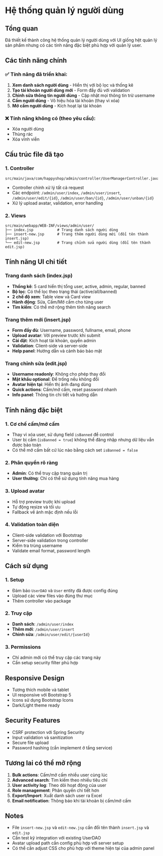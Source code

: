 # Hệ thống quản lý người dùng

## Tổng quan

Đã thiết kế thành công hệ thống quản lý người dùng với UI giống hệt quản lý sản phẩm nhưng có các tính năng đặc biệt phù hợp với quản lý user.

## Các tính năng chính

### ✅ Tính năng đã triển khai:

1. **Xem danh sách người dùng** - Hiển thị với bộ lọc và thống kê
2. **Tạo tài khoản người dùng mới** - Form đầy đủ với validation
3. **Chỉnh sửa thông tin người dùng** - Cập nhật mọi thông tin trừ username
4. **Cấm người dùng** - Vô hiệu hóa tài khoản (thay vì xóa)
5. **Mở cấm người dùng** - Kích hoạt lại tài khoản

### ❌ Tính năng không có (theo yêu cầu):

- Xóa người dùng
- Thùng rác
- Xóa vĩnh viễn

## Cấu trúc file đã tạo

### 1. Controller

```
src/main/java/com/happyshop/admin/controller/UserManagerController.java
```

- Controller chính xử lý tất cả request
- Các endpoint: `/admin/user/index`, `/admin/user/insert`, `/admin/user/edit/{id}`, `/admin/user/ban/{id}`, `/admin/user/unban/{id}`
- Xử lý upload avatar, validation, error handling

### 2. Views

```
src/main/webapp/WEB-INF/views/admin/user/
├── index.jsp           # Trang danh sách người dùng
├── insert-new.jsp      # Trang thêm người dùng mới (đổi tên thành insert.jsp)
└── edit-new.jsp        # Trang chỉnh sửa người dùng (đổi tên thành edit.jsp)
```

## Tính năng UI chi tiết

### Trang danh sách (index.jsp)

- **Thống kê**: 5 card hiển thị tổng user, active, admin, regular, banned
- **Bộ lọc**: Có thể lọc theo trạng thái (active/all/banned)
- **2 chế độ xem**: Table view và Card view
- **Hành động**: Sửa, Cấm/Mở cấm cho từng user
- **Tìm kiếm**: Có thể mở rộng thêm tính năng search

### Trang thêm mới (insert.jsp)

- **Form đầy đủ**: Username, password, fullname, email, phone
- **Upload avatar**: Với preview trước khi submit
- **Cài đặt**: Kích hoạt tài khoản, quyền admin
- **Validation**: Client-side và server-side
- **Help panel**: Hướng dẫn và cảnh báo bảo mật

### Trang chỉnh sửa (edit.jsp)

- **Username readonly**: Không cho phép thay đổi
- **Mật khẩu optional**: Để trống nếu không đổi
- **Avatar hiện tại**: Hiển thị ảnh đang dùng
- **Quick actions**: Cấm/mở cấm, reset password nhanh
- **Info panel**: Thông tin chi tiết và hướng dẫn

## Tính năng đặc biệt

### 1. Cơ chế cấm/mở cấm

- Thay vì xóa user, sử dụng field `isBanned` để control
- User bị cấm (`isBanned = true`) không thể đăng nhập nhưng dữ liệu vẫn được bảo toàn
- Có thể mở cấm bất cứ lúc nào bằng cách set `isBanned = false`

### 2. Phân quyền rõ ràng

- **Admin**: Có thể truy cập trang quản trị
- **User thường**: Chỉ có thể sử dụng tính năng mua hàng

### 3. Upload avatar

- Hỗ trợ preview trước khi upload
- Tự động resize và tối ưu
- Fallback về ảnh mặc định nếu lỗi

### 4. Validation toàn diện

- Client-side validation với Bootstrap
- Server-side validation trong controller
- Kiểm tra trùng username
- Validate email format, password length

## Cách sử dụng

### 1. Setup

- Đảm bảo `UserDAO` và `User` entity đã được config đúng
- Upload các view files vào đúng thư mục
- Thêm controller vào package

### 2. Truy cập

- **Danh sách**: `/admin/user/index`
- **Thêm mới**: `/admin/user/insert`
- **Chỉnh sửa**: `/admin/user/edit/{userId}`

### 3. Permissions

- Chỉ admin mới có thể truy cập các trang này
- Cần setup security filter phù hợp

## Responsive Design

- Tương thích mobile và tablet
- UI responsive với Bootstrap 5
- Icons sử dụng Bootstrap Icons
- Dark/Light theme ready

## Security Features

- CSRF protection với Spring Security
- Input validation và sanitization
- Secure file upload
- Password hashing (cần implement ở tầng service)

## Tương lai có thể mở rộng

1. **Bulk actions**: Cấm/mở cấm nhiều user cùng lúc
2. **Advanced search**: Tìm kiếm theo nhiều tiêu chí
3. **User activity log**: Theo dõi hoạt động của user
4. **Role management**: Phân quyền chi tiết hơn
5. **Export/Import**: Xuất danh sách user ra Excel
6. **Email notification**: Thông báo khi tài khoản bị cấm/mở cấm

## Notes

- File `insert-new.jsp` và `edit-new.jsp` cần đổi tên thành `insert.jsp` và `edit.jsp`
- Cần test kỹ integration với existing UserDAO
- Avatar upload path cần config phù hợp với server setup
- Có thể cần adjust CSS cho phù hợp với theme hiện tại của admin panel
